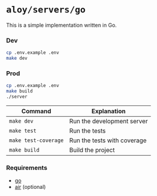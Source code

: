 # `aloy/servers/go`

This is a simple implementation written in Go.

### Dev

```sh
cp .env.example .env
make dev
```

### Prod

```sh
cp .env.example .env
make build
./server
```

| Command              | Explanation                 |
| -------------------- | --------------------------- |
| `make dev`           | Run the development server  |
| `make test`          | Run the tests               |
| `make test-coverage` | Run the tests with coverage |
| `make build`         | Build the project           |

### Requirements

- [go](https://go.dev/)
- [air](https://github.com/air-verse/air) (optional)
